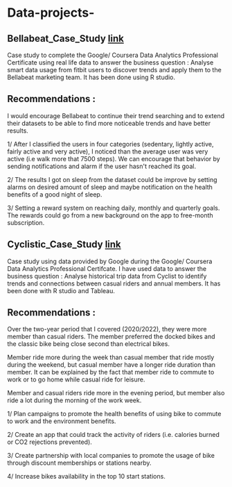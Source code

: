 # Data-projects-

## Bellabeat_Case_Study [link](https://github.com/MaximeEme/Bellabeat_Case_Study) 

Case study to complete the Google/ Coursera Data Analytics Professional Certificate using real life data to answer the business question : Analyse smart data usage from fitbit users to discover trends and apply them to the Bellabeat marketing team. It has been done using R studio.

## Recommendations :

I would encourage Bellabeat to continue their trend searching and to extend their datasets to be able to find more noticeable trends and have better results.

1/ After I classified the users in four categories (sedentary, lightly active, fairly active and very active), I noticed than the average user was very active (i.e walk more that 7500 steps). We can encourage that behavior by sending notifications and alarm if the user hasn't reached its goal.

2/ The results I got on sleep from the dataset could be improve by setting alarms on desired amount of sleep and maybe notification on the health benefits of a good night of sleep.

3/ Setting a reward system on reaching daily, monthly and quarterly goals. The rewards could go from a new background on the app to free-month subscription.

## Cyclistic_Case_Study [link](https://github.com/MaximeEme/Cyclistic-bike-sharing)

Case study using data provided by Google during the Google/ Coursera Data Analytics Professional Certifcate. I have used data to answer the business question : Analyse historical trip data from Cyclist to identify trends and connections between casual riders and annual members. It has been done with R studio and Tableau.

## Recommendations :

Over the two-year period that I covered (2020/2022), they were more member than casual riders. The member preferred the docked bikes and the classic bike being close second than electrical bikes.

Member ride more during the week than casual member that ride mostly during the weekend, but casual member have a longer ride duration than member. It can be explained by the fact that member ride to commute to work or to go home while casual ride for leisure.

Member and casual riders ride more in the evening period, but member also ride a lot during the morning of the work week.

1/ Plan campaigns to promote the health benefits of using bike to commute to work and the environment benefits.

2/ Create an app that could track the activity of riders (i.e. calories burned or CO2 rejections prevented).

3/ Create partnership with local companies to promote the usage of bike through discount memberships or stations nearby.

4/ Increase bikes availability in the top 10 start stations.
